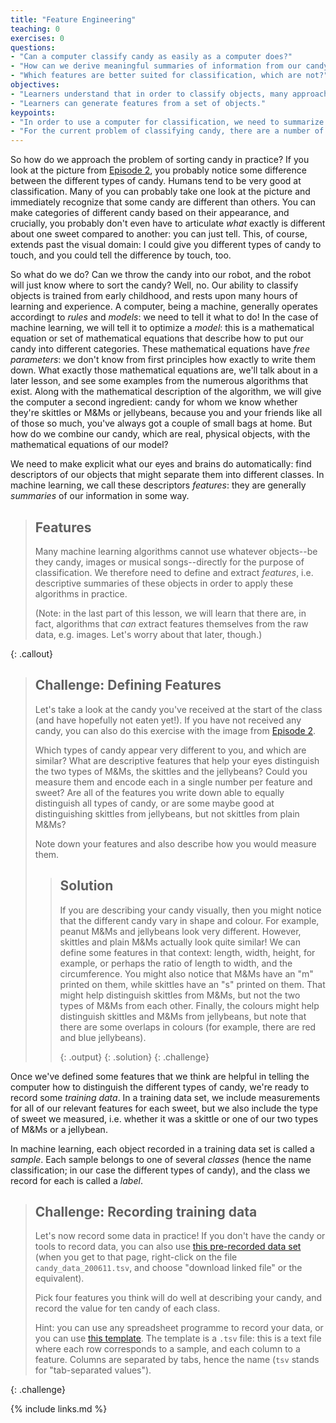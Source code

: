 ```yaml
---
title: "Feature Engineering"
teaching: 0
exercises: 0
questions:
- "Can a computer classify candy as easily as a computer does?"
- "How can we derive meaningful summaries of information from our candy to use in classification?"
- "Which features are better suited for classification, which are not?"
objectives:
- "Learners understand that in order to classify objects, many approaches require well-structured information."
- "Learners can generate features from a set of objects."
keypoints:
- "In order to use a computer for classification, we need to summarize the information our eyes see into a few meaningful numbers that the computer can parse."
- "For the current problem of classifying candy, there are a number of features related to the appearance that may be useful."
---
```


So how do we approach the problem of sorting candy in practice? If you look at the picture from [Episode 2](ep2), you probably notice some difference between the different types of candy. Humans tend to be very good at classification. Many of you can probably take one look at the picture and immediately recognize that some candy are different than others. You can make categories of different candy based on their appearance, and crucially, you probably don't even have to articulate *what* exactly is different about one sweet compared to another: you can just tell. This, of course, extends past the visual domain: I could give you different types of candy to touch, and you could tell the difference by touch, too.

So what do we do? Can we throw the candy into our robot, and the robot will just know where to sort the candy? 
Well, no. Our ability to classify objects is trained from early childhood, and rests upon many hours of learning and experience. 
A computer, being a machine, generally operates accordingt to *rules* and *models*: we need to tell it what to do!
In the case of machine learning, we will tell it to optimize a *model*: this is a mathematical equation or set of 
mathematical equations that describe how to put our candy into different categories. These mathematical equations 
have *free parameters*: we don't know from first principles how exactly to write them down. What exactly those mathematical 
equations are, we'll talk about in a later lesson, and see some examples from the numerous algorithms that exist. Along with the 
mathematical description of the algorithm, we will give the 
computer a second ingredient: candy for whom we know whether they're skittles or M&Ms or jellybeans, because you and 
your friends like all of those so much, you've always got a couple of small bags at home. But how do we combine our candy, 
which are real, physical objects, with the mathematical equations of our model?

We need to make explicit what our eyes and brains do automatically: find descriptors of our objects that might separate them 
into different classes. In machine learning, we call these descriptors *features*: they are generally _summaries_ of our information 
in some way. 

> ## Features
>
> Many machine learning algorithms cannot use whatever objects--be they candy, images or musical songs--directly for the 
> purpose of classification. We therefore need to define and extract *features*, i.e. descriptive summaries of these objects 
> in order to apply these algorithms in practice.  
>
> (Note: in the last part of this lesson, we will learn that there are, in fact, algorithms that _can_ extract features 
> themselves from the raw data, e.g. images. Let's worry about that later, though.)
>  
{: .callout}

> ## Challenge: Defining Features
>
> Let's take a look at the candy you've received at the start of the class (and have hopefully not eaten yet!).
> If you have not received any candy, you can also do this exercise with the image from [Episode 2](ep2). 
>
> Which types of candy appear very different to you, and which are similar? 
> What are descriptive features that help your eyes distinguish the two types of M&Ms, the skittles and the jellybeans?
> Could you measure them and encode each in a single number per feature and sweet? Are all of the features you write 
> down able to equally distinguish all types of candy, or are some maybe good at distinguishing skittles from jellybeans, 
> but not skittles from plain M&Ms? 
>
> Note down your features and also describe how you would measure them.
>
> > ## Solution
> > 
> > If you are describing your candy visually, then you might notice that the different candy vary in shape and 
> > colour. For example, peanut M&Ms and jellybeans look very different. However, skittles and plain M&Ms actually look 
> > quite similar! We can define some features in that context: length, width, height, for example, or perhaps the ratio of 
> > length to width, and the circumference. You might also notice that M&Ms have an "m" printed on them, while skittles 
> > have an "s" printed on them. That might help distinguish skittles from M&Ms, but not the two types of M&Ms from each 
> > other. Finally, the colours might help distinguish skittles and M&Ms from jellybeans, but note that there are some 
> > overlaps in colours (for example, there are red and blue jellybeans).   
> > 
> > {: .output}
> {: .solution}
{: .challenge}

Once we've defined some features that we think are helpful in telling the computer how to distinguish the different 
types of candy, we're ready to record some _training data_. In a training data set, we include measurements for 
all of our relevant features for each sweet, but we also include the type of sweet we measured, i.e. whether it was a 
skittle or one of our two types of M&Ms or a jellybean. 

In machine learning, each object recorded in a training data set is called a *sample*. Each sample belongs to one of 
several *classes* (hence the name classification; in our case the different types of candy), and the class we record 
for each is called a *label*.   

> ## Challenge: Recording training data
> 
> Let's now record some data in practice! If you don't have the candy or tools to record data, you can also 
> use [this pre-recorded data set](candy_data) (when you get to that page, right-click on the file `candy_data_200611.tsv`, 
> and choose "download linked file" or the equivalent).
>
> Pick four features you think will do well at describing your candy, and record the value for ten candy of 
> each class. 
>
> Hint: you can use any spreadsheet programme to record your data, or you can use [this template](candy_template). 
> The template is a `.tsv` file: this is a text file where each row corresponds to a sample, and each column 
> to a feature. Columns are separated by tabs, hence the name (`tsv` stands for "tab-separated values").
>
{: .challenge}



[ep2]: https://huppenkothen.org/machine-learning-tutorial/02-ProblemSetUp/index.html
[candy_data]: https://github.com/dhuppenkothen/machine-learning-tutorial/tree/gh-pages/data 
[candy_template]: https://github.com/AstroHackWeek/AstroHackWeek2018/tree/master/day3_machine_learning


{% include links.md %}

